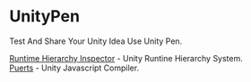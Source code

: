 # UnityPen
Test And Share Your Unity Idea Use Unity Pen.


[Runtime Hierarchy Inspector](https://github.com/yasirkula/UnityRuntimeInspector) - Unity Runtine Hierarchy System.  
[Puerts](https://github.com/Tencent/puerts) - Unity Javascript Compiler.
